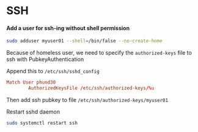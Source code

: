 # SSH

#### Add a user for ssh-ing without shell permission

```sh
sudo adduser myuser01 --shell=/bin/false --no-create-home
```

Because of homeless user, we need to specify the `authorized-keys` file to ssh with PubkeyAuthentication

Append this to `/etc/ssh/sshd_config`

```conf
Match User phund30
        AuthorizedKeysFile /etc/ssh/authorized-keys/%u
```

Then add ssh pubkey to file `/etc/ssh/authorized-keys/myuser01`

Restart sshd daemon

```sh
sudo systemctl restart ssh
```

